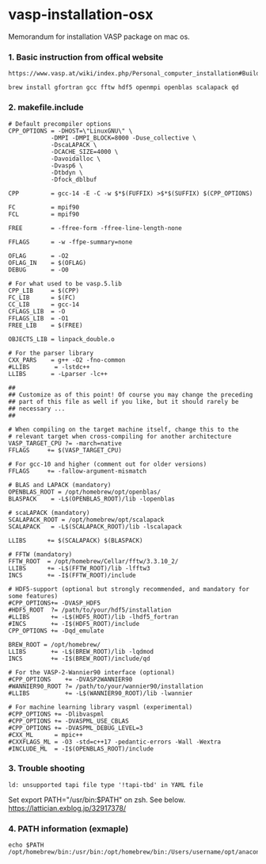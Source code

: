 # vasp-installation-osx
Memorandum for installation VASP package on mac os. 

### 1. Basic instruction from offical website
	https://www.vasp.at/wiki/index.php/Personal_computer_installation#Building_VASP_6.5.1_on_Mac_OS_X_(Apple_Silicon_M1/2/3/4)
 	
  	brew install gfortran gcc fftw hdf5 openmpi openblas scalapack qd

### 2. makefile.include
	# Default precompiler options
	CPP_OPTIONS = -DHOST=\"LinuxGNU\" \
              	-DMPI -DMPI_BLOCK=8000 -Duse_collective \
              	-DscaLAPACK \
              	-DCACHE_SIZE=4000 \
              	-Davoidalloc \
              	-Dvasp6 \
              	-Dtbdyn \
              	-Dfock_dblbuf

	CPP         = gcc-14 -E -C -w $*$(FUFFIX) >$*$(SUFFIX) $(CPP_OPTIONS)

	FC          = mpif90
	FCL         = mpif90

	FREE        = -ffree-form -ffree-line-length-none

	FFLAGS      = -w -ffpe-summary=none

	OFLAG       = -O2
	OFLAG_IN    = $(OFLAG)
	DEBUG       = -O0

	# For what used to be vasp.5.lib
	CPP_LIB     = $(CPP)
	FC_LIB      = $(FC)
	CC_LIB      = gcc-14
	CFLAGS_LIB  = -O
	FFLAGS_LIB  = -O1
	FREE_LIB    = $(FREE)

	OBJECTS_LIB = linpack_double.o

	# For the parser library
	CXX_PARS    = g++ -O2 -fno-common
	#LLIBS       = -lstdc++
	LLIBS       = -Lparser -lc++

	##
	## Customize as of this point! Of course you may change the preceding
	## part of this file as well if you like, but it should rarely be
	## necessary ...
	##

	# When compiling on the target machine itself, change this to the
	# relevant target when cross-compiling for another architecture
	VASP_TARGET_CPU ?= -march=native
	FFLAGS     += $(VASP_TARGET_CPU)

	# For gcc-10 and higher (comment out for older versions)
	FFLAGS     += -fallow-argument-mismatch

	# BLAS and LAPACK (mandatory)
	OPENBLAS_ROOT = /opt/homebrew/opt/openblas/
	BLASPACK    = -L$(OPENBLAS_ROOT)/lib -lopenblas

	# scaLAPACK (mandatory)
	SCALAPACK_ROOT = /opt/homebrew/opt/scalapack
	SCALAPACK   = -L$(SCALAPACK_ROOT)/lib -lscalapack

	LLIBS      += $(SCALAPACK) $(BLASPACK)

	# FFTW (mandatory)
	FFTW_ROOT  = /opt/homebrew/Cellar/fftw/3.3.10_2/
	LLIBS      += -L$(FFTW_ROOT)/lib -lfftw3
	INCS       += -I$(FFTW_ROOT)/include

	# HDF5-support (optional but strongly recommended, and mandatory for some features)
	#CPP_OPTIONS+= -DVASP_HDF5
	#HDF5_ROOT  ?= /path/to/your/hdf5/installation
	#LLIBS      += -L$(HDF5_ROOT)/lib -lhdf5_fortran
	#INCS       += -I$(HDF5_ROOT)/include
	CPP_OPTIONS += -Dqd_emulate

	BREW_ROOT = /opt/homebrew/
	LLIBS       += -L$(BREW_ROOT)/lib -lqdmod
	INCS        += -I$(BREW_ROOT)/include/qd

	# For the VASP-2-Wannier90 interface (optional)
	#CPP_OPTIONS    += -DVASP2WANNIER90
	#WANNIER90_ROOT ?= /path/to/your/wannier90/installation
	#LLIBS          += -L$(WANNIER90_ROOT)/lib -lwannier

	# For machine learning library vaspml (experimental)
	#CPP_OPTIONS += -Dlibvaspml
	#CPP_OPTIONS += -DVASPML_USE_CBLAS
	#CPP_OPTIONS += -DVASPML_DEBUG_LEVEL=3
	#CXX_ML      = mpic++
	#CXXFLAGS_ML = -O3 -std=c++17 -pedantic-errors -Wall -Wextra
	#INCLUDE_ML  = -I$(OPENBLAS_ROOT)/include

### 3. Trouble shooting 
	ld: unsupported tapi file type '!tapi-tbd' in YAML file
Set export PATH="/usr/bin:$PATH" on zsh. See below. 
https://lattician.exblog.jp/32917378/

### 4. PATH information (exmaple)
	echo $PATH
	/opt/homebrew/bin:/usr/bin:/opt/homebrew/bin:/Users/username/opt/anaconda3/bin:/Users/username/opt/anaconda3/condabin:/usr/bin:/usr/local/bin:/System/Cryptexes/App/usr/bin:/usr/bin:/bin:/usr/sbin:/sbin:/var/run/com.apple.security.cryptexd/codex.system/bootstrap/usr/local/bin:/var/run/com.apple.security.cryptexd/codex.system/bootstrap/usr/bin:/var/run/com.apple.security.cryptexd/codex.system/bootstrap/usr/appleinternal/bin:/opt/X11/bin:/Library/Apple/usr/bin:/Library/TeX/texbin:/opt/homebrew/opt/llvm/bin:/usr/local/bin:/opt/homebrew/bin:/Users/username/bin:/opt/homebrew/opt/llvm/bin:/usr/local/bin:/opt/homebrew/bin/:/Users/username/bin

